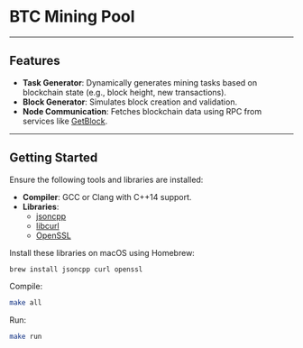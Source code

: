 # BTC Mining Pool 

---

## Features

- **Task Generator**: Dynamically generates mining tasks based on blockchain state (e.g., block height, new transactions).
- **Block Generator**: Simulates block creation and validation.
- **Node Communication**: Fetches blockchain data using RPC from services like [GetBlock](https://getblock.io).

---

## Getting Started

Ensure the following tools and libraries are installed:
- **Compiler**: GCC or Clang with C++14 support.
- **Libraries**:
  - [jsoncpp](https://github.com/open-source-parsers/jsoncpp)
  - [libcurl](https://curl.se/libcurl/)
  - [OpenSSL](https://www.openssl.org/)

Install these libraries on macOS using Homebrew:
```bash
brew install jsoncpp curl openssl
```

Compile:
```bash
make all
```

Run:
```bash
make run
```
